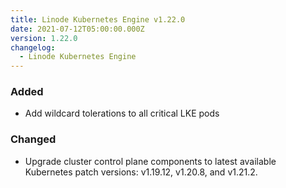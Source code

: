 ```yaml
---
title: Linode Kubernetes Engine v1.22.0
date: 2021-07-12T05:00:00.000Z
version: 1.22.0
changelog:
  - Linode Kubernetes Engine
---
```


### Added

* Add wildcard tolerations to all critical LKE pods

### Changed

* Upgrade cluster control plane components to latest available Kubernetes patch
  versions: v1.19.12, v1.20.8, and v1.21.2.
